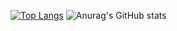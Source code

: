 [![Top Langs](https://github-readme-stats.vercel.app/api/top-langs/?username=d-takeuchi&theme=onedark
)](https://github.com/anuraghazra/github-readme-stats)
![Anurag's GitHub stats](https://github-readme-stats.vercel.app/api?username=d-takeuchi&theme=onedark)
